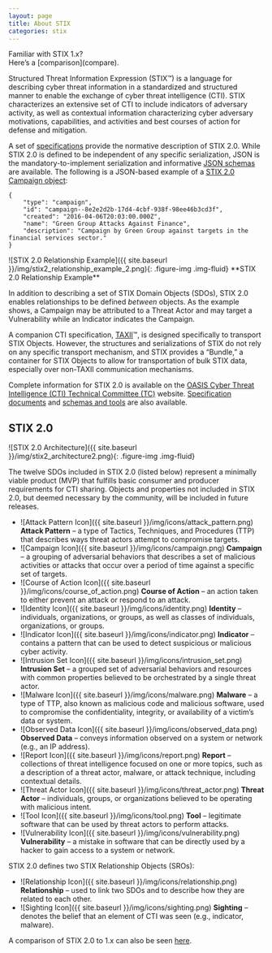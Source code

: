 ```yaml
---
layout: page
title: About STIX
categories: stix
---
```


<div class="well info-box" markdown="span">Familiar with STIX 1.x?<br/> Here’s a [comparison](compare).</div>

Structured Threat Information Expression (STIX™) is a language for describing cyber threat information in a standardized and structured manner to enable the exchange of cyber threat intelligence (CTI). STIX characterizes an extensive set of CTI to include indicators of adversary activity, as well as contextual information characterizing cyber adversary motivations, capabilities, and activities and best courses of action for defense and mitigation.

A set of [specifications](https://docs.google.com/document/d/1yvqWaPPnPW-2NiVCLqzRszcx91ffMowfT5MmE9Nsy_w/edit#heading=h.t32x0azc539r) provide the normative description of STIX 2.0. While STIX 2.0 is defined to be independent of any specific serialization, JSON is the mandatory-to-implement serialization and informative [JSON schemas](https://github.com/oasis-open/cti-stix2-json-schemas) are available. The following is a JSON-based example of a [STIX 2.0 Campaign object](https://docs.google.com/document/d/1S5XhY6F5OT599b0OuHtUf8IBzFvNY8RysFHIj93DgsY/edit#heading=h.pcpvfz4ik6d6):

```
{  
    "type": "campaign",  
    "id": "campaign--8e2e2d2b-17d4-4cbf-938f-98ee46b3cd3f",  
    "created": "2016-04-06T20:03:00.000Z",  
    "name": "Green Group Attacks Against Finance",  
    "description": "Campaign by Green Group against targets in the financial services sector."  
}
```

<div class="figure pull-right text-center" markdown="span">
![STIX 2.0 Relationship Example]({{ site.baseurl }}/img/stix2_relationship_example_2.png){: .figure-img .img-fluid}
**STIX 2.0 Relationship Example**
</div>

In addition to describing a set of STIX Domain Objects (SDOs), STIX 2.0 enables relationships to be defined *between* objects. As the example shows, a Campaign may be attributed to a Threat Actor and may target a Vulnerability while an Indicator indicates the Campaign.

A companion CTI specification, [TAXII](https://docs.google.com/document/d/1yvqWaPPnPW-2NiVCLqzRszcx91ffMowfT5MmE9Nsy_w/edit?pref=2&pli=1)™, is designed specifically to transport STIX Objects. However, the structures and serializations of STIX do not rely on any specific transport mechanism, and STIX provides a “Bundle,” a container for STIX Objects to allow for transportation of bulk STIX data, especially over non-TAXII communication mechanisms.

Complete information for STIX 2.0 is available on the [OASIS Cyber Threat Intelligence (CTI) Technical Committee (TC)](https://www.oasis-open.org/committees/tc_home.php?wg_abbrev=cti) website. [Specification documents](https://docs.google.com/document/d/1yvqWaPPnPW-2NiVCLqzRszcx91ffMowfT5MmE9Nsy_w/edit?pref=2&pli=1) and [schemas and tools](https://www.oasis-open.org/committees/tc_home.php?wg_abbrev=cti#openrepo) are also available.

## STIX 2.0

<div class="figure center-block text-center" markdown="span" style="width:80%">
![STIX 2.0 Architecture]({{ site.baseurl }}/img/stix2_architecture2.png){: .figure-img .img-fluid}
</div>

The twelve SDOs included in STIX 2.0 (listed below) represent a minimally viable product (MVP) that fulfills basic consumer and producer requirements for CTI sharing. Objects and properties not included in STIX 2.0, but deemed necessary by the community, will be included in future releases.

-   ![Attack Pattern Icon]({{ site.baseurl }}/img/icons/attack_pattern.png) **Attack Pattern** – a type of Tactics, Techniques, and Procedures (TTP) that describes ways threat actors attempt to compromise targets.
-   ![Campaign Icon]({{ site.baseurl }}/img/icons/campaign.png) **Campaign** – a grouping of adversarial behaviors that describes a set of malicious activities or attacks that occur over a period of time against a specific set of targets.
-   ![Course of Action Icon]({{ site.baseurl }}/img/icons/course_of_action.png) **Course of Action** – an action taken to either prevent an attack or respond to an attack.
-   ![Identity Icon]({{ site.baseurl }}/img/icons/identity.png) **Identity** – individuals, organizations, or groups, as well as classes of individuals, organizations, or groups.
-   ![Indicator Icon]({{ site.baseurl }}/img/icons/indicator.png) **Indicator** – contains a pattern that can be used to detect suspicious or malicious cyber activity.
-   ![Intrusion Set Icon]({{ site.baseurl }}/img/icons/intrusion_set.png) **Intrusion Set** – a grouped set of adversarial behaviors and resources with common properties believed to be orchestrated by a single threat actor.
-   ![Malware Icon]({{ site.baseurl }}/img/icons/malware.png) **Malware** – a type of TTP, also known as malicious code and malicious software, used to compromise the confidentiality, integrity, or availability of a victim’s data or system.
-   ![Observed Data Icon]({{ site.baseurl }}/img/icons/observed_data.png) **Observed Data** – conveys information observed on a system or network (e.g., an IP address).
-   ![Report Icon]({{ site.baseurl }}/img/icons/report.png) **Report** – collections of threat intelligence focused on one or more topics, such as a description of a threat actor, malware, or attack technique, including contextual details.
-   ![Threat Actor Icon]({{ site.baseurl }}/img/icons/threat_actor.png) **Threat Actor** – individuals, groups, or organizations believed to be operating with malicious intent.
-   ![Tool Icon]({{ site.baseurl }}/img/icons/tool.png) **Tool** – legitimate software that can be used by threat actors to perform attacks.
-   ![Vulnerability Icon]({{ site.baseurl }}/img/icons/vulnerability.png) **Vulnerability** – a mistake in software that can be directly used by a hacker to gain access to a system or network.

STIX 2.0 defines two STIX Relationship Objects (SROs):

-   ![Relationship Icon]({{ site.baseurl }}/img/icons/relationship.png) **Relationship** – used to link two SDOs and to describe how they are related to each other.
-   ![Sighting Icon]({{ site.baseurl }}/img/icons/sighting.png) **Sighting** – denotes the belief that an element of CTI was seen (e.g., indicator, malware).

A comparison of STIX 2.0 to 1.x can also be seen [here](compare).
